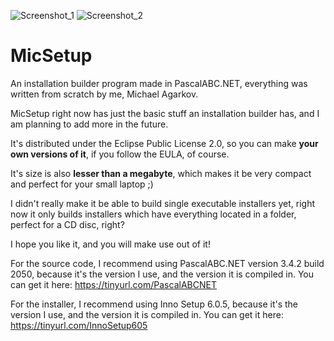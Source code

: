 ![Screenshot_1](https://user-images.githubusercontent.com/81249219/120381561-4430f000-c32b-11eb-8168-fdcda57f6fa4.png)
![Screenshot_2](https://user-images.githubusercontent.com/81249219/126207884-c3316555-4ff9-4034-957e-0a7defaffd39.png)
# MicSetup
An installation builder program made in PascalABC.NET, everything was written from scratch by me, Michael Agarkov.

MicSetup right now has just the basic stuff an installation builder has, and I am planning to add more in the future.

It's distributed under the Eclipse Public License 2.0, so you can make **your own versions of it**, if you follow the EULA, of course.

It's size is also **lesser than a megabyte**, which makes it be very compact and perfect for your small laptop ;)

I didn't really make it be able to build single executable installers yet, right now it only builds installers which have everything located in a folder, perfect for a CD disc, right?

I hope you like it, and you will make use out of it!

For the source code, I recommend using PascalABC.NET version 3.4.2 build 2050, because it's the version I use, and the version it is compiled in. You can get it here: https://tinyurl.com/PascalABCNET

For the installer, I recommend using Inno Setup 6.0.5, because it's the version I use, and the version it is compiled in. You can get it here: https://tinyurl.com/InnoSetup605
